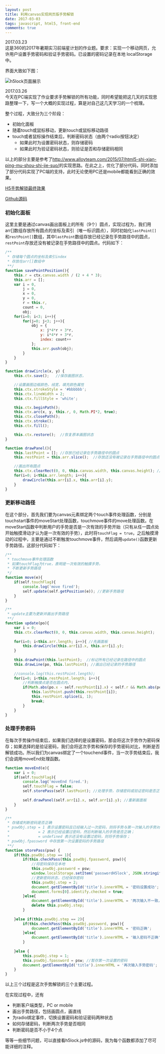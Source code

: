 ```yaml
---
layout: post
title: 利用canvas实现网页版手势解锁
date: 2017-03-03
tags: javascript, html5, front-end
comments: true
---
```


2017.03.23   
这是360的2017年暑期实习前端星计划的作业题。要求：实现一个移动网页，允许用户设置手势密码和验证手势密码。已设置的密码记录在本地 localStorage 中。

界面大致如下图：

![h5lock页面展示](http://om0jxp12h.bkt.clouddn.com/h5lock.png)

2017.03.26   
今天在PC端实现了作业要求手势解锁的所有功能，同时希望能把这几天的实现思路整理一下，写一个大概的实现过程，算是对自己这几天学习的一个梳理。

整个过程，大致分为三个阶段：

* 初始化面板 
* 随着touch或鼠标移动，更新touch或鼠标移动路径
* touch或者鼠标操作结束后，判断密码状态（由两个radio按钮决定）   
	* 如果此时为设置密码状态，则存储密码
	* 如果此时为验证密码状态，则验证是否和存储密码相同

以上的部分主要是参考了<http://www.alloyteam.com/2015/07/html5-shi-xian-ping-mu-shou-shi-jie-suo/>的实现思路。在此之上，优化了部分代码，同时添加了部分代码实现了PC端的支持，此时无论使用PC还是mobile都能看到正确的效果。

[H5手势解锁最终效果](http://output.jsbin.com/wifimuj)

[Github源码](https://github.com/tank0317/H5lock)

### 初始化面板    

这里主要是通过canvas画出面板上的所有（9个）圆点，实现过程为，我们用arr[]数组存放所有圆点的坐标及索引（唯一标识圆点），同时初始化`lastPoint[]`和`restPoint[]`数组，其中`lastPoint`数组存放已经记录在手势路径中的圆点，`restPoint`存放还没有被记录在手势路径中的圆点。代码如下：
```javascript
/**
 * 存储每个圆点的坐标及索引index
 * 存放在arr[]数组中
 **/
function savePointPosition(){    
    this.r = ctx.canvas.width / (2 + 4 * 3);
    this.arr = [];
    var i = 0,
        j = 0,
        x = 0,
        y = 0,
        r = this.r,
        count = 0,        
        obj;
    for(i=0; i<3; i++){
        for(j=0; j<3; j++){
            obj = {
                x: j*4*r + 3*r,
                y: i*4*r + 3*r,
                index: count++
            };
	        this.arr.push(obj);
        }
    }
}

function drawCircle(x, y) {
    this.ctx.save();   //保存画图状态，

    //设置画图边框颜色，线宽，填充颜色属性
    this.ctx.strokeStyle = '#bbbbbb';  
    this.ctx.lineWidth = 2;
    this.ctx.fillStyle = 'white';

    this.ctx.beginPath();
    this.ctx.arc(x, y, this.r, 0, Math.PI*2, true);
    this.ctx.closePath();
    this.ctx.stroke();
    this.ctx.fill();

    this.ctx.restore();  //恢复原本画图状态
}

function drawPanel(){
    this.lastPoint = []; //存放已经记录在手势路径中的圆点
    this.restPoint = this.arr.slice();  //存放还没有被记录在手势路径中的圆点

    //画出所有圆点
    this.ctx.clearRect(0, 0, this.canvas.width, this.canvas.height); //清理canvas区域
    for(i=0; i<this.arr.length; i++){
        drawCircle(this.arr[i].x, this.arr[i].y);
    }
}
```

### 更新移动路径  

在这个部分，首先我们要为canvas元素绑定两个touch事件处理函数，分别是touchstart事件的moveStart处理函数，touchmove事件的move处理函数。在moveStart函数中判断用户的手势是否是一次有效的手势开始（只有从任一圆点处开始触摸滑动才认为是一次有效的手势），此时将`touchFlag = true`，之后触摸滑动的过程中，主要是通过不断触发touchmove事件，然后调用`update()`函数更新手势路径。这部分代码如下：
```javascript
/**
 * touchmove事件处理函数
 * 如果touchFlag为true，表明是一次有效的触摸手势，
 * 不断更新手势路径
 */
function move(e){    
    if(self.touchFlag){ 
        console.log('move fired');
        self.update(self.getPosition(e)); //更新手势路径
    }
}

/**
 * update主要为更新并画出手势路径
 **/
function update(po){
    var i = 0;
    this.ctx.clearRect(0, 0, this.canvas.width, this.canvas.height);
    
    for(i=0; i<this.arr.length; i++){ //先画面板
        this.drawCircle(this.arr[i].x, this.arr[i].y);
    }
    
    this.drawPoint(this.lastPoint);  //标记所有已经记录在路径中的圆点
    this.drawLine(po, this.lastPoint); //画出已经记录的手势路径
    
    //console.log(this.restPoint.length);
    for(i=0; i<this.restPoint.length; i++){
        //判断触摸点是否在圆点内，
        if(Math.abs(po.x - self.restPoint[i].x) < self.r && Math.abs(po.y - self.restPoint[i].y) < self.r){
            this.lastPoint.push(this.restPoint[i]); 
            this.restPoint.splice(i, 1);
            break;
        }
    }
}
``` 

### 处理手势密码

在每次手势操作结束后，如果我们选择的是设置密码，那会将这次手势作为密码保存；如果选择的是验证密码，我们会将这次手势和保存的手势密码对比，判断是否解锁成功。所以我们为canvas绑定了一个touchend事件，当一次手势结束后，我们会调用moveEnd处理函数。
```javascript
function moveEnd(e){
    var i = 0;
    if(self.touchFlag){
        console.log('moveEnd fired.');
        self.touchFlag = false;        
        self.storePass(self.lastPoint); //处理手势，存储密码或验证密码是否正确
        
        self.drawPanel(self.arr[i].x, self.arr[i].y); //重新画面板
    }
}

/**
 * 存储或判断密码是否正确
 * pswObj.step = 1 表示设置密码且已经输入过一次密码，则将手势与第一次输入的手势对比
 *             = 2 表示已经设置过密码，然后判断输入的手势是否正确；
 *             = undefined 表示还没有设置过密码，则将手势保存；
 * pswObj.fpassword 中存放第一次设置密码的手势路径
 **/
function storePass(psw) {
    if(this.pswObj.step == 1){
        if(this.checkPass(this.pswObj.fpassword, psw)){            
            //将密码保存在本地
            this.pswObj.password = psw; 
            window.localStorage.setItem('passwordH5lock', JSON.stringify(this.pswObj.password)); 
            //更新密码状态，已经保存密码
            this.pswObj.step = 2;                     
            document.getElementById('title').innerHTML = '密码设置成功';
            document.forms[0].identify.checked = true;
        }else{
            document.getElementById('title').innerHTML = '两次输入不一致，请重新输入';
            delete this.pswObj.step;
        }
      
    }else if(this.pswObj.step == 2){
        if(this.checkPass(this.pswObj.password, psw)){
            document.getElementById('title').innerHTML = '密码正确';
        }else{
            document.getElementById('title').innerHTML = '输入密码不正确';
        }
      
    }else {
        this.pswObj.step = 1;
        this.pswObj.fpassword = psw; //暂存第一次设置的密码
        document.getElementById('title').innerHTML = '再次输入手势密码';
    }
}
```

以上三个过程是这次手势解锁的三个主要过程。

在实现过程中，还有

* 判断客户端类型，PC or mobile
* 画出手势路径，包括画圆点，画直线
* 为radio绑定事件，切换设置密码和验证密码两种状态
* 如何存储密码，判断两次手势是否相同
* 判断密码是否不小于4个点

等等一些细节问题，可以直接看h5lock.js中的源码，我为每个函数都添加了尽可能详细的注释。

